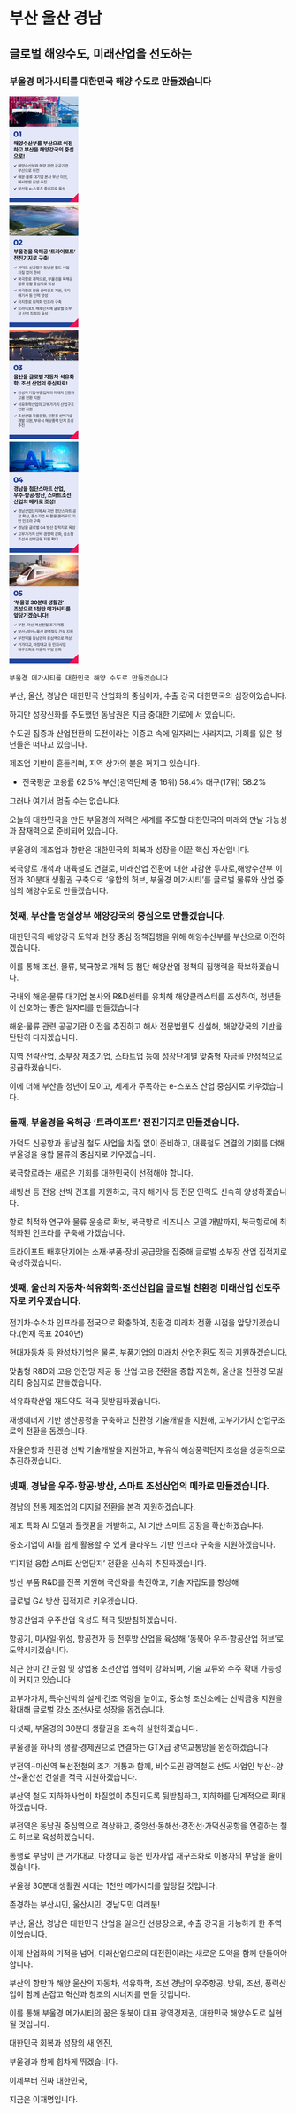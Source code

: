 # 부산 울산 경남

## 글로벌 해양수도, 미래산업을 선도하는
### 부울경 메가시티를 대한민국 해양 수도로 만들겠습니다

![공약 이미지](005.jpeg)

```
부울경 메가시티를 대한민국 해양 수도로 만들겠습니다
```

부산, 울산, 경남은 대한민국 산업화의 중심이자, 수출 강국 대한민국의 심장이었습니다.

하지만 성장신화를 주도했던 동남권은 지금 중대한 기로에 서 있습니다.

수도권 집중과 산업전환의 도전이라는 이중고 속에 일자리는 사라지고, 기회를 잃은 청년들은 떠나고 있습니다.

제조업 기반이 흔들리며, 지역 상가의 불은 꺼지고 있습니다.

* 전국평균 고용률 62.5% 부산(광역단체 중 16위) 58.4% 대구(17위) 58.2%

그러나 여기서 멈출 수는 없습니다.

오늘의 대한민국을 만든 부울경의 저력은 세계를 주도할 대한민국의 미래와 만날 가능성과 잠재력으로 준비되어 있습니다.

부울경의 제조업과 항만은 대한민국의 회복과 성장을 이끌 핵심 자산입니다.

북극항로 개척과 대륙철도 연결로, 미래산업 전환에 대한 과감한 투자로,해양수산부 이전과 30분대 생활권 구축으로 ‘융합의 허브, 부울경 메가시티’를 글로벌 물류와 산업 중심의 해양수도로 만들겠습니다.

### 첫째, 부산을 명실상부 해양강국의 중심으로 만들겠습니다.

대한민국의 해양강국 도약과 현장 중심 정책집행을 위해 해양수산부를 부산으로 이전하겠습니다.

이를 통해 조선, 물류, 북극항로 개척 등 첨단 해양산업 정책의 집행력을 확보하겠습니다.

국내외 해운·물류 대기업 본사와 R&D센터를 유치해 해양클러스터를 조성하여, 청년들이 선호하는 좋은 일자리를 만들겠습니다.

해운·물류 관련 공공기관 이전을 추진하고 해사 전문법원도 신설해, 해양강국의 기반을 탄탄히 다지겠습니다.

지역 전략산업, 소부장 제조기업, 스타트업 등에 성장단계별 맞춤형 자금을 안정적으로 공급하겠습니다.

이에 더해 부산을 청년이 모이고, 세계가 주목하는 e-스포츠 산업 중심지로 키우겠습니다.

### 둘째, 부울경을 육해공 ‘트라이포트’ 전진기지로 만들겠습니다.

가덕도 신공항과 동남권 철도 사업을 차질 없이 준비하고, 대륙철도 연결의 기회를 더해 부울경을 융합 물류의 중심지로 키우겠습니다.

북극항로라는 새로운 기회를 대한민국이 선점해야 합니다.

쇄빙선 등 전용 선박 건조를 지원하고, 극지 해기사 등 전문 인력도 신속히 양성하겠습니다.

항로 최적화 연구와 물류 운송로 확보, 북극항로 비즈니스 모델 개발까지, 북극항로에 최적화된 인프라를 구축해 가겠습니다.

트라이포트 배후단지에는 소재·부품·장비 공급망을 집중해 글로벌 소부장 산업 집적지로 육성하겠습니다.

### 셋째, 울산의 자동차·석유화학·조선산업을 글로벌 친환경 미래산업 선도주자로 키우겠습니다.

전기차·수소차 인프라를 전국으로 확충하여, 친환경 미래차 전환 시점을 앞당기겠습니다.(현재 목표 2040년)

현대자동차 등 완성차기업은 물론, 부품기업의 미래차 산업전환도 적극 지원하겠습니다.

맞춤형 R&D와 고용 안전망 제공 등 산업·고용 전환을 종합 지원해, 울산을 친환경 모빌리티 중심지로 만들겠습니다.

석유화학산업 재도약도 적극 뒷받침하겠습니다.

재생에너지 기반 생산공정을 구축하고 친환경 기술개발을 지원해, 고부가가치 산업구조로의 전환을 돕겠습니다.

자율운항과 친환경 선박 기술개발을 지원하고, 부유식 해상풍력단지 조성을 성공적으로 추진하겠습니다.

### 넷째, 경남을 우주‧항공‧방산, 스마트 조선산업의 메카로 만들겠습니다.

경남의 전통 제조업의 디지털 전환을 본격 지원하겠습니다.

제조 특화 AI 모델과 플랫폼을 개발하고, AI 기반 스마트 공장을 확산하겠습니다.

중소기업이 AI를 쉽게 활용할 수 있게 클라우드 기반 인프라 구축을 지원하겠습니다.

‘디지털 융합 스마트 산업단지’ 전환을 신속히 추진하겠습니다.

방산 부품 R&D를 전폭 지원해 국산화를 촉진하고, 기술 자립도를 향상해

글로벌 G4 방산 집적지로 키우겠습니다.

항공산업과 우주산업 육성도 적극 뒷받침하겠습니다.

항공기, 미사일·위성, 항공전자 등 전후방 산업을 육성해 ‘동북아 우주·항공산업 허브’로 도약시키겠습니다.

최근 한미 간 군함 및 상업용 조선산업 협력이 강화되며, 기술 교류와 수주 확대 가능성이 커지고 있습니다.

고부가가치, 특수선박의 설계·건조 역량을 높이고, 중소형 조선소에는 선박금융 지원을 확대해 글로벌 강소 조선사로 성장을 돕겠습니다.

다섯째, 부울경의 30분대 생활권을 조속히 실현하겠습니다.

부울경을 하나의 생활·경제권으로 연결하는 GTX급 광역교통망을 완성하겠습니다.

부전역~마산역 복선전철의 조기 개통과 함께, 비수도권 광역철도 선도 사업인 부산~양산~울산선 건설을 적극 지원하겠습니다.

부산역 철도 지하화사업이 차질없이 추진되도록 뒷받침하고, 지하화를 단계적으로 확대하겠습니다.

부전역은 동남권 중심역으로 격상하고, 중앙선·동해선·경전선·가덕신공항을 연결하는 철도 허브로 육성하겠습니다.

통행료 부담이 큰 거가대교, 마창대교 등은 민자사업 재구조화로 이용자의 부담을 줄이겠습니다.

부울경 30분대 생활권 시대는 1천만 메가시티를 앞당길 것입니다.

존경하는 부산시민, 울산시민, 경남도민 여러분!

부산, 울산, 경남은 대한민국 산업을 일으킨 선봉장으로, 수출 강국을 가능하게 한 주역이었습니다.

이제 산업화의 기적을 넘어, 미래산업으로의 대전환이라는 새로운 도약을 함께 만들어야 합니다.

부산의 항만과 해양 울산의 자동차, 석유화학, 조선 경남의 우주항공, 방위, 조선, 풍력산업이 함께 손잡고 혁신과 창조의 시너지를 만들 것입니다.

이를 통해 부울경 메가시티의 꿈은 동북아 대표 광역경제권, 대한민국 해양수도로 실현될 것입니다.

대한민국 회복과 성장의 새 엔진,

부울경과 함께 힘차게 뛰겠습니다.

이제부터 진짜 대한민국,

지금은 이재명입니다.
